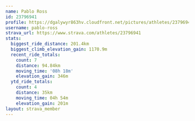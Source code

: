 ```yaml
---
name: Pablo Ross
id: 23796941
profile: https://dgalywyr863hv.cloudfront.net/pictures/athletes/23796941/14615399/1/large.jpg
username: pablo-ross
strava_url: https://www.strava.com/athletes/23796941
stats:
  biggest_ride_distance: 201.4km
  biggest_climb_elevation_gain: 1170.9m
  recent_ride_totals:
    count: 7
    distance: 94.84km
    moving_time: '08h 18m'
    elevation_gain: 346m
  ytd_ride_totals:
    count: 4
    distance: 35km
    moving_time: 04h 54m
    elevation_gain: 201m
layout: strava_member
--- 
```

